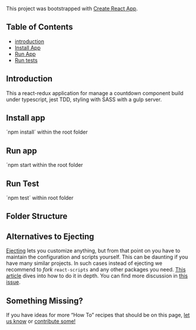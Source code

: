 This project was bootstrapped with [Create React App](https://github.com/facebookincubator/create-react-app).


## Table of Contents

- [introduction](#introduction)
- [Install App](#intall-app)
- [Run App](#run-app)
- [Run tests](#run-test)

## Introduction

This a react-redux application for manage a countdown component build under typescript, jest TDD, styling with SASS with a gulp server.

## Install app
´npm install´ within the root folder

## Run app
´npm start within the root folder

## Run Test

´npm test´ within root folder



## Folder Structure



## Alternatives to Ejecting

[Ejecting](#npm-run-eject) lets you customize anything, but from that point on you have to maintain the configuration and scripts yourself. This can be daunting if you have many similar projects. In such cases instead of ejecting we recommend to *fork* `react-scripts` and any other packages you need. [This article](https://auth0.com/blog/how-to-configure-create-react-app/) dives into how to do it in depth. You can find more discussion in [this issue](https://github.com/facebookincubator/create-react-app/issues/682).

## Something Missing?

If you have ideas for more “How To” recipes that should be on this page, [let us know](https://github.com/facebookincubator/create-react-app/issues) or [contribute some!](https://github.com/facebookincubator/create-react-app/edit/master/packages/react-scripts/template/README.md)
